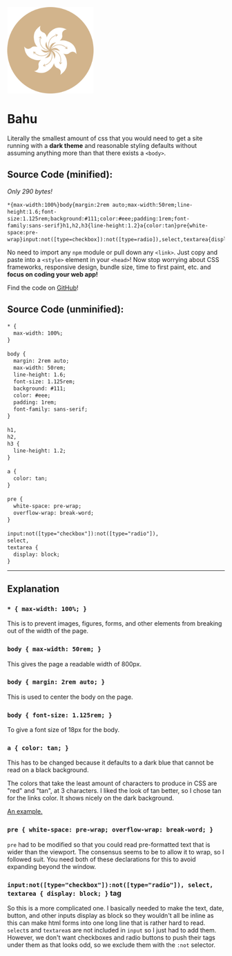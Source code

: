 <img src="bahu-logo.svg" width="200" height="200">

Bahu
====

Literally the smallest amount of css that you would need to get a site running with a **dark theme** and reasonable styling defaults without assuming anything more than that there exists a `<body>`.

Source Code (minified):
-----------------------

_Only 290 bytes!_

    *{max-width:100%}body{margin:2rem auto;max-width:50rem;line-height:1.6;font-size:1.125rem;background:#111;color:#eee;padding:1rem;font-family:sans-serif}h1,h2,h3{line-height:1.2}a{color:tan}pre{white-space:pre-wrap}input:not([type=checkbox]):not([type=radio]),select,textarea{display:block}

No need to import any `npm` module or pull down any `<link>`. Just copy and paste into a `<style>` element in your `<head>`! Now stop worrying about CSS frameworks, responsive design, bundle size, time to first paint, etc. and **focus on coding your web app!**

Find the code on [GitHub](https://github.com/Kimeiga/bahu)!

Source Code (unminified):
-------------------------

    * {
      max-width: 100%;
    }
    
    body {
      margin: 2rem auto;
      max-width: 50rem;
      line-height: 1.6;
      font-size: 1.125rem;
      background: #111;
      color: #eee;
      padding: 1rem;
      font-family: sans-serif;
    }
    
    h1,
    h2,
    h3 {
      line-height: 1.2;
    }
    
    a {
      color: tan;
    }
    
    pre {
      white-space: pre-wrap;
      overflow-wrap: break-word;
    }
    
    input:not([type="checkbox"]):not([type="radio"]),
    select,
    textarea {
      display: block;
    }

* * *

Explanation
-----------

### `* { max-width: 100%; }`

This is to prevent images, figures, forms, and other elements from breaking out of the width of the page.

### `body { max-width: 50rem; }`

This gives the page a readable width of 800px.

### `body { margin: 2rem auto; }`

This is used to center the body on the page.

### `body { font-size: 1.125rem; }`

To give a font size of 18px for the body.

### `a { color: tan; }`

This has to be changed because it defaults to a dark blue that cannot be read on a black background.

The colors that take the least amount of characters to produce in CSS are "red" and "tan", at 3 characters. I liked the look of tan better, so I chose tan for the links color. It shows nicely on the dark background.

[An example.](#)

### `pre { white-space: pre-wrap; overflow-wrap: break-word; }`

`pre` had to be modified so that you could read pre-formatted text that is wider than the viewport. The consensus seems to be to allow it to wrap, so I followed suit. You need both of these declarations for this to avoid expanding beyond the window.

### `input:not([type="checkbox"]):not([type="radio"]), select, textarea { display: block; }` tag

So this is a more complicated one. I basically needed to make the text, date, button, and other inputs display as block so they wouldn't all be inline as this can make html forms into one long line that is rather hard to read. `select`s and `textarea`s are not included in `input` so I just had to add them. However, we don't want checkboxes and radio buttons to push their tags under them as that looks odd, so we exclude them with the `:not` selector.
